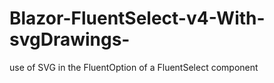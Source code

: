 # Blazor-FluentSelect-v4-With-svgDrawings-
use of SVG in the FluentOption of a FluentSelect component
